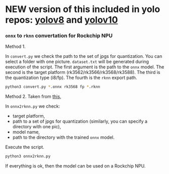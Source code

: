 # NEW version of this included in yolo repos: [yolov8](https://github.com/lipophrenia/yolov8) and [yolov10](https://github.com/lipophrenia/yolov10)

### `onnx` to `rknn` convertation for Rockchip NPU

Method 1.

In `convert.py` we check the path to the set of jpgs for quantization. You can select a folder with one picture. `dataset.txt` will be generated during execution of the script.
The first argument is the path to the `onnx` model. The second is the target platform (rk3562/rk3566/rk3568/rk3588). The third is the quantization type (i8/fp). The fourth is the `rknn` export path.

```bash
python3 convert.py *.onnx rk3568 fp *.rknn
```

Method 2. Taken from [this](https://github.com/laitathei/YOLOv8-ONNX-RKNN-HORIZON-TensorRT-Segmentation/tree/master),

In `onnx2rknn.py` we check:
- target platform,
- path to a set of jpgs for quantization (similarly, you can specify a directory with one pic),
- model name,
- path to the directory with the trained `onnx` model.

Execute the script.

```bash
python3 onnx2rknn.py
```

If everything is ok, then the model can be used on a Rockchip NPU.
